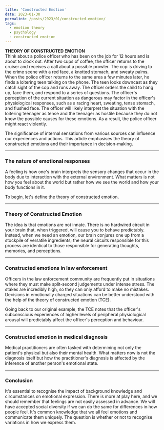 ```yaml
---
title: 'Constructed Emotion'
date: 2023-01-30
permalink: /posts/2023/01/constructed-emotion/
tags:
  - emotion theory
  - psychology
  - constructed emotion
---
```


**THEORY OF CONSTRUCTED EMOTION**  
Think about a police officer who has been on the job for 12 hours and is about to clock out. After two cups of coffee, the officer returns to the cruiser and receives a call about a possible prowler. The cop is driving to the crime scene with a red face, a knotted stomach, and sweaty palms. When the police officer returns to the same area a few minutes later, he finds a loitering teen talking on the phone. The teen looks downcast as they catch sight of the cop and runs away. The officer orders the child to hang up, face them, and respond to a series of questions. The officer's perception of the current situation as dangerous may factor in the officer's physiological responses, such as a racing heart, sweating, tense stomach, and flushed face. The officer will likely interpret the situation with the loitering teenager as tense and the teenager as hostile because they do not know the possible causes for these emotions. As a result, the police officer might react violently.  

The significance of internal sensations from various sources can influence our experiences and actions. This article emphasises the theory of constructed emotions and their importance in decision-making.  

---

### The nature of emotional responses  
A feeling is how one's brain interprets the sensory changes that occur in the body due to interaction with the external environment. What matters is not how you feel about the world but rather how we see the world and how your body functions in it.  

To begin, let's define the theory of constructed emotion.  

---

### Theory of Constructed Emotion  
The idea is that emotions are not innate. There is no hardwired circuit in your brain that, when triggered, will cause you to behave predictably. Instead, when we need an emotion, our brain conjures one up from a stockpile of versatile ingredients; the neural circuits responsible for this process are identical to those responsible for generating thoughts, memories, and perceptions.  

---

### Constructed emotions in law enforcement  
Officers in the law enforcement community are frequently put in situations where they must make split-second judgements under intense stress. The stakes are incredibly high, so they can only afford to make no mistakes. Decisions in emotionally charged situations can be better understood with the help of the theory of constructed emotion (TCE).  

Going back to our original example, the TCE notes that the officer's subconscious experiences of higher levels of peripheral physiological arousal will predictably affect the officer's perception and behaviour.  

---

### Constructed emotion in medical diagnosis  
Medical practitioners are often tasked with determining not only the patient's physical but also their mental health. What matters now is not the diagnosis itself but how the practitioner's diagnosis is affected by the inference of another person's emotional state.  

---

### Conclusion  
It's essential to recognise the impact of background knowledge and circumstances on emotional expression. There is more at play here, and we should remember that feelings are not easily assessed in advance. We will have accepted social diversity if we can do the same for differences in how people feel. It's common knowledge that we all feel emotions and communicate them uniquely. The question is whether or not to recognise variations in how we express them.  
